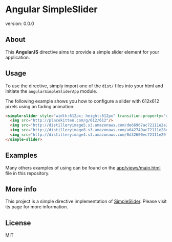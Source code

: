 # Angular SimpleSlider

version: 0.0.0


## About

This **AngularJS** directive aims to provide a simple slider element for your application.


## Usage

To use the directive, simply import one of the `dist/` files into your html and initiate the `angularSimpleSliderApp` module.

The following example shows you how to configure a slider with 612x612 pixels using an fading animation:

```html
<simple-slider style="width:612px; height:612px" transition-property="opacity" start-value="0" visible-value="1" end-value="0">
  <img src="http://placekitten.com/g/612/612"/>
  <img src="http://distilleryimage5.s3.amazonaws.com/de66967ac72111e2a23222000aaa0537_7.jpg"/>
  <img src="http://distilleryimage8.s3.amazonaws.com/a042749ac72111e28c3c22000a1fb85a_7.jpg"/>
  <img src="http://distilleryimage4.s3.amazonaws.com/8d32600ec72111e29f1422000a1fbc0e_7.jpg"/>
</simple-slider>
```


## Examples

Many others examples of using can be found on the [app/views/main.html](https://github.com/ruyadorno/angular-simple-slider/blob/master/app/views/main.html) file in this repository.


## More info

This project is a simple directive implementation of [SimpleSlider](http://ruyadorno.github.io/SimpleSlider/). Please visit its page for more information.


## License

MIT

